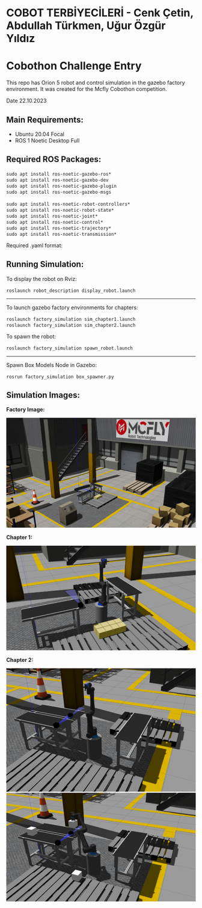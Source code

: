 # COBOT TERBİYECİLERİ - Cenk Çetin, Abdullah Türkmen, Uğur Özgür Yıldız
# Cobothon Challenge Entry

This repo has Orion 5 robot and control simulation in the gazebo factory environment. It was created for the Mcfly Cobothon competition.

Date 22.10.2023

Main Requirements:
--
- Ubuntu 20.04 Focal
- ROS 1 Noetic Desktop Full

Required ROS Packages:
--
```
sudo apt install ros-noetic-gazebo-ros*
sudo apt install ros-noetic-gazebo-dev
sudo apt install ros-noetic-gazebo-plugin
sudo apt install ros-noetic-gazebo-msgs

sudo apt install ros-noetic-robot-controllers*
sudo apt install ros-noetic-robot-state*
sudo apt install ros-noetic-joint*
sudo apt install ros-noetic-control*
sudo apt install ros-noetic-trajectory*
sudo apt install ros-noetic-transmission*
```

Required .yaml format:


Running Simulation:
--

To display the robot on Rviz:
```
roslaunch robot_description display_robot.launch
```

----

To launch gazebo factory environments for chapters:
```
roslaunch factory_simulation sim_chapter1.launch
roslaunch factory_simulation sim_chapter2.launch
```

To spawn the robot:
```
roslaunch factory_simulation spawn_robot.launch
```

----

Spawn Box Models Node in Gazebo:
```
rosrun factory_simulation box_spawner.py
```

Simulation Images:
--
**Factory Image:**

![](images/factory_sim.png)

**Chapter 1:**

![](images/factory_robot_ch1.png)

**Chapter 2:**

![](images/pallet_new_ch2.png)
![](images/pallet2_new_ch2.png)
